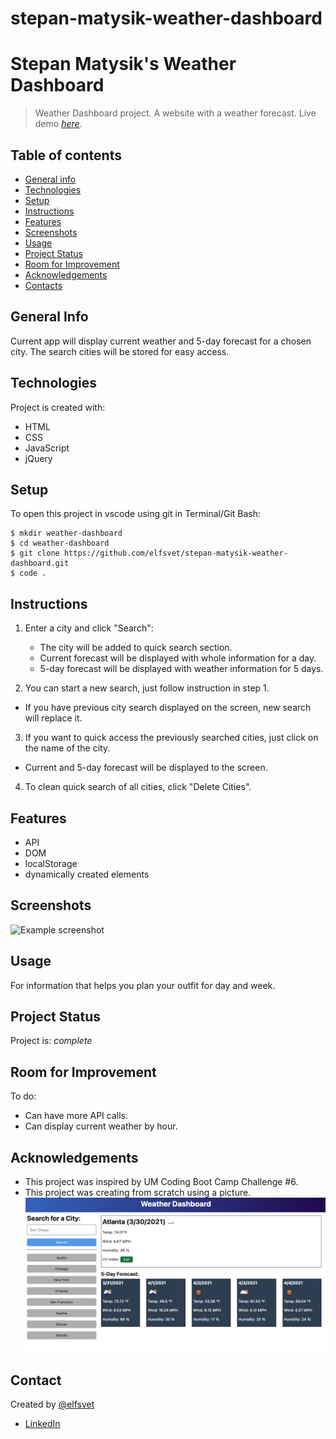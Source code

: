 # stepan-matysik-weather-dashboard

# Stepan Matysik's Weather Dashboard
> Weather Dashboard project. A website with a weather forecast.
> Live demo [_here_](https://elfsvet.github.io/stepan-matysik-weather-dashboard/). 

## Table of contents
* [General info](#general-info)
* [Technologies](#technologies)
* [Setup](#setup)
* [Instructions](#instructions)
* [Features](#features)
* [Screenshots](#screenshots)
* [Usage](#usage)
* [Project Status](#project-status)
* [Room for Improvement](#room-for-improvement)
* [Acknowledgements](#acknowledgements)
* [Contacts](#contact)



## General Info
Current app will display current weather and 5-day forecast for a chosen city. The search cities will be stored for easy access.

## Technologies
Project is created with:
- HTML
- CSS
- JavaScript
- jQuery

## Setup
To open this project in vscode using git in Terminal/Git Bash:

```
$ mkdir weather-dashboard
$ cd weather-dashboard
$ git clone https://github.com/elfsvet/stepan-matysik-weather-dashboard.git
$ code .
```

## Instructions
1. Enter a city and click "Search":
   - The city will be added to quick search section.
   - Current forecast will be displayed with whole information for a day.
   - 5-day forecast will be displayed with weather information for 5 days.


2. You can start a new search, just follow instruction in step 1.
- If you have previous city search displayed on the screen, new search will replace it.

3. If you want to quick access the previously searched cities, just click on the name of the city.
- Current and 5-day forecast will be displayed to the screen.
   
4. To clean quick search of all cities, click "Delete Cities".


## Features
- API
- DOM
- localStorage
- dynamically created elements

## Screenshots
![Example screenshot](./assets/images/screen-shot.gif)


## Usage
For information that helps you plan your outfit for day and week.

## Project Status
Project is: _complete_

## Room for Improvement
To do:
- Can have more API calls.
- Can display current weather by hour.

## Acknowledgements
- This project was inspired by UM Coding Boot Camp Challenge #6.
- This project was creating from scratch using a picture.
![Example gif](./assets/images/example.png)
## Contact
Created by [@elfsvet](https://github.com/elfsvet)
- [LinkedIn](https://www.linkedin.com/in/stepanmatysik/)

